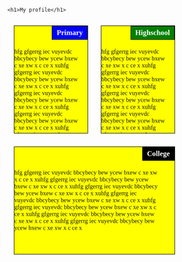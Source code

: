 
<html>
<head>
	<meta charset="utf-8">
	<meta http-equiv="X-UV-Compatible" content="IE=edge">
	<meta name="viewport" content="width=device-width, initial-scale=1">
	<title>My profile</title>
	
<style>
* {
	box-sizing: border-box;
	font-family: Times, 'Times New Roman', serif;
}

h1 {
	color: red;
	font-size: 150%;
	text-align: center;
}

h3 {
	float: right;
	color: white;
	font-size: 120%;
	border: 1px solid black;
	padding: 5px 10px 5px 10px;
	margin-top: 0;
	margin-bottom: 20px;
}

section {
	border: 1px solid black;
	background-color: yellow;
	height: 250px;
	overflow: auto;
}

p {
	clear: right;
	width: 90%;
}

#primary {
	background-color: blue;
}

#highschool {
	background-color: green;
}

#college {
	background-color: black;
}

/** Desktop version **/
@media (min-width: 992px) {
    .col-lg-1, .col-lg-2, .col-lg-3, .col-lg-4, .col-lg-5, .col-lg-6, .col-lg-7, .col-lg-8, .col-lg-9, .col-lg-10, .col-lg-11, .col-lg-12 {
      float: left;
      padding: 15px;
    }
    .col-lg-1 {
      width: 8.33%;
    }
    .col-lg-2 {
      width: 16.66%;
    }
    .col-lg-3 {
      width: 25%;
    }
    .col-lg-4 {
      width: 33.33%;
    }
    .col-lg-5 {
      width: 41.66%;
    }
    .col-lg-6 {
      width: 50%;
    }
    .col-lg-7 {
      width: 58.33%;
    }
    .col-lg-8 {
      width: 66.66%;
    }
    .col-lg-9 {
      width: 75%;
    }
    .col-lg-10 {
      width: 83.33%;
    }
    .col-lg-11 {
      width: 91.66%;
    }
    .col-lg-12 {
      width: 100%;
    }
  }
  
  /** Tablet version **/
  @media (min-width: 768px) and (max-width: 991px) {
    .col-md-1, .col-md-2, .col-md-3, .col-md-4, .col-md-5, .col-md-6, .col-md-7, .col-md-8, .col-md-9, .col-md-10, .col-md-11, .col-md-12 {
      float: left;
      padding: 15px;
    }
    p > #college {
    	width: 100%;
    }
    .col-md-1 {
      width: 8.33%;
    }
    .col-md-2 {
      width: 16.66%;
    }
    .col-md-3 {
      width: 25%;
    }
    .col-md-4 {
      width: 33.33%;
    }
    .col-md-5 {
      width: 41.66%;
    }
    .col-md-6 {
      width: 50%;
    }
    .col-md-7 {
      width: 58.33%;
    }
    .col-md-8 {
      width: 66.66%;
    }
    .col-md-9 {
      width: 75%;
    }
    .col-md-10 {
      width: 83.33%;
    }
    .col-md-11 {
      width: 91.66%;
    }
    .col-md-12 {
      width: 100%;
    }
  }

  /** Mobile version **/
  @media (max-width: 767px) {
    .col-sm-1, .col-sm-2, .col-sm-3, .col-sm-4, .col-sm-5, .col-sm-6, .col-sm-7, .col-sm-8, .col-sm-9, .col-sm-10, .col-sm-11, .col-sm-12 {
      float: left;
      padding: 15px;
    }
    .col-sm-1 {
      width: 8.33%;
    }
    .col-sm-2 {
      width: 16.66%;
    }
    .col-sm-3 {
      width: 25%;
    }
    .col-sm-4 {
      width: 33.33%;
    }
    .col-sm-5 {
      width: 41.66%;
    }
    .col-sm-6 {
      width: 50%;
    }
    .col-sm-7 {
      width: 58.33%;
    }
    .col-sm-8 {
      width: 66.66%;
    }
    .col-sm-9 {
      width: 75%;
    }
    .col-sm-10 {
      width: 83.33%;
    }
    .col-sm-11 {
      width: 91.66%;
    }
    .col-sm-12 {
      width: 100%;
    }
  }
</style>
</head>
<body>

	<h1>My profile</h1>

<div class="col-lg-4 col-md-6 col-sm-12">
	<section>
		<h3 id="primary">Primary</h3>
		<p>hfg gfgerrg iec vuyevdc bbcybecy bew ycew bxew c xe xw x c ce x  xuhfg gfgerrg iec vuyevdc bbcybecy bew ycew bxew c xe xw x c ce x  xuhfg gfgerrg iec vuyevdc bbcybecy bew ycew bxew c xe xw x c ce x  xuhfg gfgerrg iec vuyevdc bbcybecy bew ycew bxew c xe xw x c ce x  xuhfg gfgerrg iec vuyevdc bbcybecy bew ycew bxew c xe xw x c ce x  xuhfg gfgerrg iec vuyevdc bbcybecy bew ycew bxew c xe xw x c ce x  xuhfg gfgerrg iec vuyevdc bbcybecy bew ycew bxew c xe xw x c ce x  </p>
	</section>
</div>
<div class="col-lg-4 col-md-6 col-sm-12">
	<section>
		<h3 id="highschool">Highschool</h3>
		<p>hfg gfgerrg iec vuyevdc bbcybecy bew ycew bxew c xe xw x c ce x  xuhfg gfgerrg iec vuyevdc bbcybecy bew ycew bxew c xe xw x c ce x  xuhfg gfgerrg iec vuyevdc bbcybecy bew ycew bxew c xe xw x c ce x  xuhfg gfgerrg iec vuyevdc bbcybecy bew ycew bxew c xe xw x c ce x  xuhfg gfgerrg iec vuyevdc bbcybecy bew ycew bxew c xe xw x c ce x  xuhfg gfgerrg iec vuyevdc bbcybecy bew ycew bxew c xe xw x c ce x  xuhfg gfgerrg iec vuyevdc bbcybecy bew ycew bxew c xe xw x c ce x  </p>
	</section>
</div>
<div class="col-lg-4 col-md-12 col-sm-12">
	<section>
		<h3 id="college">College</h3>
		<p>hfg gfgerrg iec vuyevdc bbcybecy bew ycew bxew c xe xw x c ce x  xuhfg gfgerrg iec vuyevdc bbcybecy bew ycew bxew c xe xw x c ce x  xuhfg gfgerrg iec vuyevdc bbcybecy bew ycew bxew c xe xw x c ce x  xuhfg gfgerrg iec vuyevdc bbcybecy bew ycew bxew c xe xw x c ce x  xuhfg gfgerrg iec vuyevdc bbcybecy bew ycew bxew c xe xw x c ce x  xuhfg gfgerrg iec vuyevdc bbcybecy bew ycew bxew c xe xw x c ce x  xuhfg gfgerrg iec vuyevdc bbcybecy bew ycew bxew c xe xw x c ce x  </p>
	</section>
</div>
</body>
</html>
